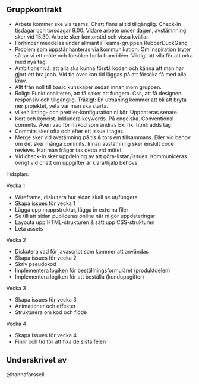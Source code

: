 ## Gruppkontrakt
  - Arbete kommer ske via teams. Chatt finns alltid tillgänglig. Check-in tisdagar och torsdagar 9.00. Vidare arbete under dagen, avstämnning sker vid 15.30.
    Arbete sker kontorstid och vissa kvällar.
  - Förhinder meddelas under allmänt i Teams-gruppen RubberDuckGang
  - Problem som uppstår hanteras via kommunikation. Om inspiration tryter så tar vi ett möte och försöker bolla fram idéer. Viktigt att vila för att orka med nya tag.
  - Ambitionsnivå: att alla ska kunna förstå koden och känna att man har gjort ett bra jobb. Vid tid över kan tid läggas på att försöka få med alla krav.
  - Allt från noll till basic kunskaper sedan innan inom gruppen.
  - Roligt: Funktionaliteten, att få saker att fungera. Css, att få designen responsiv och tillgänglig. Tråkigt: En utmaning kommer att bli att bryta ner projektet, veta var man ska starta.
  - vilken linting- och prettier-konfiguration ni kör. Uppdateras senare.
  - Kort och koncist. Inkludera keywords. På engelska. Conventional commits. Även vad för fil/kod som ändras Ex: fix: html: adds tag
  - Commits sker ofta och efter ett issue i taget.
  - Merge sker vid avstämning på tis & tors em tillsammans. Eller vid behov om det sker många commits. Innan avstämning sker enskilt code reviews.
    Har man frågor tas detta vid mötet.
  - Vid check-in sker uppdelning av att göra-listan/issues. Kommuniceras övrigt vid chatt om uppgifter är klara/hjälp behövs.
  
 Tidsplan:

Vecka 1
- Wireframe, diskutera hur sidan skall se ut/fungera
- Skapa issues för vecka 1
- Lägga upp mappstruktur, lägga in externa filer
- Se till att sidan publiceras online när ni gör uppdateringar
- Layouta upp HTML-strukturen & sätt upp CSS-strukturen
- Leta assets

Vecka 2
- Diskutera vad för javascript som kommer att användas
- Skapa issues för vecka 2
- Skriv pseudokod
- Implementera logiken för beställningsformuläret (produktdelen)
- Implementera logiken för att beställa (kunduppgifter)

Vecka 3
- Skapa issues för vecka 3
- Animationer och effekter
- Strukturera om kod och flöde

Vecka 4
- Skapa issues för vecka 4
- Finlir och tid för att fixa de sista felen

## Underskrivet av
@hannaforssell
